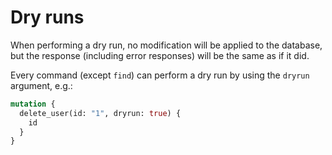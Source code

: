 # Dry runs

When performing a dry run, no modification will be applied to the
database, but the response (including error responses)
will be the same as if it did.

Every command (except `find`) can perform a dry run by using the `dryrun`
argument, e.g.:

```graphql
mutation {
  delete_user(id: "1", dryrun: true) {
    id
  }
}
```
